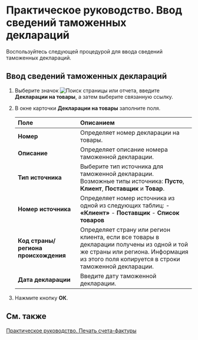 # Практическое руководство. Ввод сведений таможенных деклараций

 Воспользуйтесь следующей процедурой для ввода сведений таможенных деклараций.

 

## Ввод сведений таможенных деклараций 

1. Выберите значок ![Поиск страницы или отчета](https://github.com/DianaMalina/dynamics365smb-docs/blob/live/business-central/LocalFunctionality/Russia/1.png), введите **Декларации на товары**, а затем выберите связанную ссылку.

2. В окне карточки **Декларации на товары** заполните поля.

   | Поле                                 | Описанием                                                    |
   | :----------------------------------- | :----------------------------------------------------------- |
   | **Номер**                            | Определяет номер декларации на товары.                       |
   | **Описание**                         | Определяет описание номера таможенной декларации.            |
   | **Тип источника**                    | Выберите тип источника для таможенной декларации. Возможные типы источника: **Пусто**, **Клиент**, **Поставщик** и **Товар**. |
   | **Номер источника**                  | Определяет номер источника из одной из следующих таблиц:   -   **«Клиент»** -   **Поставщик** -   **Список товаров** |
   | **Код страны/региона происхождения** | Определяет страну или регион клиента, если все товары в декларации получены из одной и той же страны или региона. Информация из этого поля копируется в строки таможенной декларации. |
   | **Дата декларации**                  | Введите дату таможенной декларации.                          |

3. Нажмите кнопку **ОК**.

 

## См. также 

[Практическое руководство. Печать счета-фактуры](https://github.com/DianaMalina/dynamics365smb-docs/blob/live/business-central/LocalFunctionality/Russia/how-to-print-the-factura-invoice.md)
